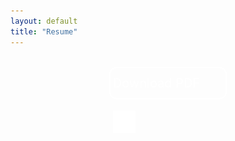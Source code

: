 ```yaml
---
layout: default
title: "Resume"
---
```

<div style="background-color:white">
  <object data="resume.pdf" type="application/pdf" style="-webkit-overflow-scrolling:touch !important;height:128vw;max-height:1042px;width:100%"></object>
</div>

<br/>

<div style="width:100%;text-align:center">
  <div style="display:inline-block;border:solid 2px white;border-radius:12px;width:35%;height:36px;padding:4px;padding-bottom:8px">
    <a style="display:inline-block" href="./resume.pdf">
      <p style="color:white;float:left;transform:translateY(-50%);-ms-transform:translateY(-50%);top:50%;font-size:20px;margin-right:12px">Download PDF</p>
      <img style="float:left;width:36px;height:36px" src="./images/download-icon.png">
    </a>
  </div>
</div>

<br/>